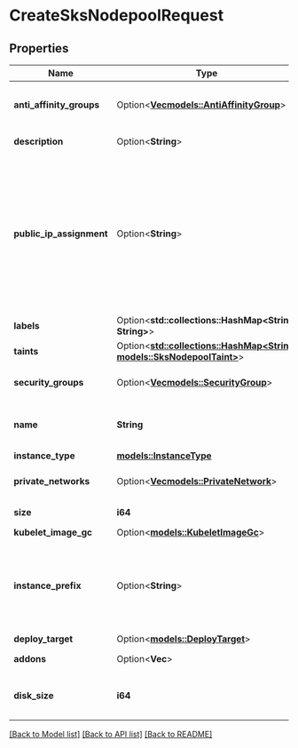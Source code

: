 # CreateSksNodepoolRequest

## Properties

Name | Type | Description | Notes
------------ | ------------- | ------------- | -------------
**anti_affinity_groups** | Option<[**Vec<models::AntiAffinityGroup>**](anti-affinity-group.md)> | Nodepool Anti-affinity Groups | [optional]
**description** | Option<**String**> | Nodepool description | [optional]
**public_ip_assignment** | Option<**String**> | Configures public IP assignment of the Instances with:  * IPv4 (`inet4`) addressing only (default); * both IPv4 and IPv6 (`dual`) addressing. | [optional]
**labels** | Option<**std::collections::HashMap<String, String>**> |  | [optional]
**taints** | Option<[**std::collections::HashMap<String, models::SksNodepoolTaint>**](sks-nodepool-taint.md)> |  | [optional]
**security_groups** | Option<[**Vec<models::SecurityGroup>**](security-group.md)> | Nodepool Security Groups | [optional]
**name** | **String** | Nodepool name, lowercase only | 
**instance_type** | [**models::InstanceType**](instance-type.md) |  | 
**private_networks** | Option<[**Vec<models::PrivateNetwork>**](private-network.md)> | Nodepool Private Networks | [optional]
**size** | **i64** | Number of instances | 
**kubelet_image_gc** | Option<[**models::KubeletImageGc**](kubelet-image-gc.md)> |  | [optional]
**instance_prefix** | Option<**String**> | Prefix to apply to instances names (default: pool), lowercase only | [optional]
**deploy_target** | Option<[**models::DeployTarget**](deploy-target.md)> |  | [optional]
**addons** | Option<**Vec<String>**> | Nodepool addons | [optional]
**disk_size** | **i64** | Nodepool instances disk size in GiB | 

[[Back to Model list]](../README.md#documentation-for-models) [[Back to API list]](../README.md#documentation-for-api-endpoints) [[Back to README]](../README.md)


